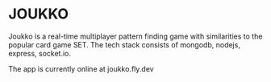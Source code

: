 # JOUKKO

Joukko is a real-time multiplayer pattern finding game with similarities to the popular card game SET.
The tech stack consists of mongodb, nodejs, express, socket.io.

The app is currently online at joukko.fly.dev
